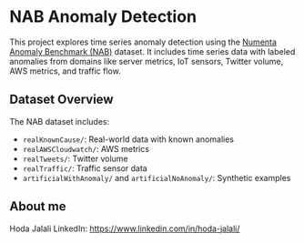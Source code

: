 # NAB Anomaly Detection

This project explores time series anomaly detection using the [Numenta Anomaly Benchmark (NAB)](https://numenta.org/nab/) dataset. 
It includes time series data with labeled anomalies from domains like server metrics, IoT sensors, Twitter volume, AWS metrics, and traffic flow.

## Dataset Overview

The NAB dataset includes:
- `realKnownCause/`: Real-world data with known anomalies
- `realAWSCloudwatch/`: AWS metrics
- `realTweets/`: Twitter volume
- `realTraffic/`: Traffic sensor data
- `artificialWithAnomaly/` and `artificialNoAnomaly/`: Synthetic examples

## About me
Hoda Jalali
LinkedIn: https://www.linkedin.com/in/hoda-jalali/
